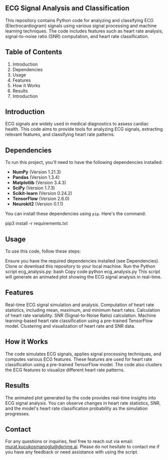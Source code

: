 ## ECG Signal Analysis and Classification

This repository contains Python code for analyzing and classifying ECG (Electrocardiogram) signals using various signal processing and machine learning techniques. The code includes features such as heart rate analysis, signal-to-noise ratio (SNR) computation, and heart rate classification.

## Table of Contents

1. Introduction
2. Dependencies
3. Usage
4. Features
5. How it Works
6. Results
7. Introduction

## Introduction
ECG signals are widely used in medical diagnostics to assess cardiac health. This code aims to provide tools for analyzing ECG signals, extracting relevant features, and classifying heart rate patterns.

## Dependencies

To run this project, you'll need to have the following dependencies installed:

- **NumPy** (Version 1.21.3)
- **Pandas** (Version 1.3.4)
- **Matplotlib** (Version 3.4.3)
- **SciPy** (Version 1.7.3)
- **Scikit-learn** (Version 0.24.2)
- **TensorFlow** (Version 2.6.0)
- **Neurokit2** (Version 0.1.1)

You can install these dependencies using `pip`. Here's the command:

pip3 install -r requirements.txt

## Usage

To use this code, follow these steps:

Ensure you have the required dependencies installed (see Dependencies).
Clone or download this repository to your local machine.
Run the Python script ecg_analysis.py:
bash
Copy code
python ecg_analysis.py
This script will generate an animated plot showing the ECG signal analysis in real-time.

## Features

Real-time ECG signal simulation and analysis.
Computation of heart rate statistics, including mean, maximum, and minimum heart rates.
Calculation of heart rate variability.
SNR (Signal-to-Noise Ratio) calculation.
Machine learning-based heart rate classification using a pre-trained TensorFlow model.
Clustering and visualization of heart rate and SNR data.

## How it Works

The code simulates ECG signals, applies signal processing techniques, and computes various ECG features. These features are used for heart rate classification using a pre-trained TensorFlow model. The code also clusters the ECG features to visualize different heart rate patterns.

## Results

The animated plot generated by the code provides real-time insights into ECG signal analysis. You can observe changes in heart rate statistics, SNR, and the model's heart rate classification probability as the simulation progresses.

## Contact

For any questions or inquiries, feel free to reach out via email: murat.kucukosmanoglu@dprime.ai.
Please do not hesitate to contact me if you have any feedback or need assistance with using the script.